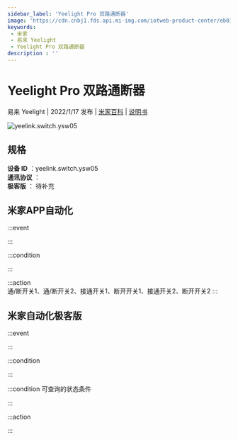 ```yaml
---
sidebar_label: 'Yeelight Pro 双路通断器'
image: 'https://cdn.cnbj1.fds.api.mi-img.com/iotweb-product-center/eb01fa6a99c1cbee45f8b5a853a75b79_1635232917907.png?GalaxyAccessKeyId=AKVGLQWBOVIRQ3XLEW&Expires=9223372036854775807&Signature=/Kj3d8ApV8g4tIedum7RexcFp1g='
keywords: 
 - 米家
 - 易来 Yeelight
 - Yeelight Pro 双路通断器
description : ''
---
```

# Yeelight Pro 双路通断器

易来 Yeelight | 2022/1/17 发布 | [米家百科](https://home.mi.com/webapp/content/baike/product/index.html?model=yeelink.switch.ysw05) | [说明书](https://home.mi.com/views/introduction.html?model=yeelink.switch.ysw05&region=cn)

![yeelink.switch.ysw05](https://cdn.cnbj1.fds.api.mi-img.com/iotweb-product-center/eb01fa6a99c1cbee45f8b5a853a75b79_1635232917907.png?GalaxyAccessKeyId=AKVGLQWBOVIRQ3XLEW&Expires=9223372036854775807&Signature=/Kj3d8ApV8g4tIedum7RexcFp1g=)

## 规格  
> 
**设备 ID** ：yeelink.switch.ysw05  
**通讯协议** ：  
**极客版**  ： 待补充 


## 米家APP自动化  

:::event  

:::

:::condition  

:::

:::action   
通/断开关1、通/断开关2、接通开关1、断开开关1、接通开关2、断开开关2
:::

## 米家自动化极客版  

:::event  

:::

:::condition  

:::

:::condition 可查询的状态条件  

:::

:::action  

:::

        
